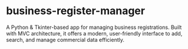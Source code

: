 # business-register-manager
A Python &amp; Tkinter-based app for managing business registrations. Built with MVC architecture, it offers a modern, user-friendly interface to add, search, and manage commercial data efficiently.
